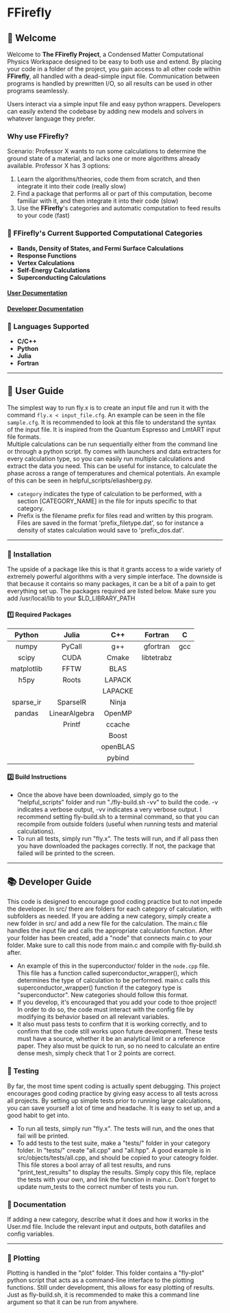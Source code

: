 # FFirefly
## **🚀 Welcome**  
Welcome to **The FFirefly Project**, a Condensed Matter Computational Physics Workspace designed to be easy to both use and extend. By placing your code in a folder of the project, you gain access to all other code within **FFirefly**, all handled with a dead-simple input file. Communication between programs is handled by prewritten I/O, so all results can be used in other programs seamlessly. 

Users interact via a simple input file and easy python wrappers. Developers can easily extend the codebase by adding new models and solvers in whatever language they prefer.

### Why use FFirefly?
Scenario: Professor X wants to run some calculations to determine the ground state of a material, and lacks one or more algorithms already available. Professor X has 3 options:
1) Learn the algorithms/theories, code them from scratch, and then integrate it into their code (really slow)
2) Find a package that performs all or part of this computation, become familiar with it, and then integrate it into their code (slow)
3) Use the **FFirefly**'s categories and automatic computation to feed results to your code (fast)

### **🔹 FFirefly's Current Supported Computational Categories**
- **Bands, Density of States, and Fermi Surface Calculations**
- **Response Functions**
- **Vertex Calculations**
- **Self-Energy Calculations**
- **Superconducting Calculations**

#### [User Documentation](./documentation/User.md)
#### [Developer Documentation](./documentation/Developer.md)

### **🔹 Languages Supported**
- **C/C++** 
- **Python** 
- **Julia** 
- **Fortran** 

---

## **📖 User Guide**  
The simplest way to run fly.x is to create an input file and run it with the command `fly.x < input_file.cfg`. An example can be seen in the file `sample.cfg`. It is recommended to look at this file to understand the syntax of the input file. It is inspired from the Quantum Espresso and LmtART input file formats.\
Multiple calculations can be run sequentially either from the command line or through a python script. fly comes with launchers and data extracters for every calculation type, so you can easily run multiple calculations and extract the data you need. This can be useful for instance, to calculate the phase across a range of temperatures and chemical potentials. An example of this can be seen in helpful_scripts/eliashberg.py.
 - `category` indicates the type of calculation to be performed, with a section [CATEGORY_NAME] in the file for inputs specific to that category. 
 - Prefix is the filename prefix for files read and written by this program. Files are saved in the format 'prefix_filetype.dat', so for instance a density of states calculation would save to 'prefix_dos.dat'.

---

### **🔹 Installation**  
The upside of a package like this is that it grants access to a wide variety of extremely powerful algorithms with a very simple interface. The downside is that because it contains so many packages, it can be a bit of a pain to get everything set up. The packages required are listed below. Make sure you add /usr/local/lib to your $LD_LIBRARY_PATH

#### **1️⃣  Required Packages**  
| Python     | Julia         | C++      | Fortran    | C    |
|:----------:|:-------------:|:--------:|:----------:|:----:|
| numpy      | PyCall        | g++      | gfortran   | gcc  |
| scipy      | CUDA          | Cmake    | libtetrabz |      |
| matplotlib | FFTW          | BLAS     |            |      |
| h5py       | Roots         | LAPACK   |            |      |
|            |               | LAPACKE  |            |      |
| sparse_ir  | SparseIR      | Ninja    |            |      |
| pandas     | LinearAlgebra | OpenMP   |            |      |
|            | Printf        | ccache   |            |      |
|            |               | Boost    |            |      |
|            |               | openBLAS |            |      |
|            |               | pybind   |            |      |





#### **2️⃣ Build Instructions**  
 - Once the above have been downloaded, simply go to the "helpful_scripts" folder and run "./fly-build.sh -vv" to build the code. -v indicates a verbose output, -vv indicates a very verbose output. I recommend setting fly-build.sh to a terminal command, so that you can recompile from outside folders (useful when running tests and material calculations).
 - To run all tests, simply run "fly.x". The tests will run, and if all pass then you have downloaded the packages correctly. If not, the package that failed will be printed to the screen.

---

## **📚 Developer Guide**
This code is designed to encourage good coding practice but to not impede the developer. In src/ there are folders for each category of calculation, with subfolders as needed. If you are adding a new category, simply create a new folder in src/ and add a new file for the calculation. The main.c file handles the input file and calls the appropriate calculation function. After your folder has been created, add a "node" that connects main.c to your folder. Make sure to call this node from main.c and compile with fly-build.sh after.
   - An example of this in the superconductor/ folder in the `node.cpp` file. This file has a function called superconductor_wrapper(), which determines the type of calculation to be performed. main.c calls this superconductor_wrapper() function if the category type is "superconductor". New categories should follow this format.
   - If you develop, it's encouraged that you add your code to thoe project! In order to do so, the code must interact with the config file by modifying its behavior based on all relevant variables. 
   - It also must pass tests to confirm that it is working correctly, and to confirm that the code still works upon future development. These tests must have a source, whether it be an analytical limit or a reference paper. They also must be quick to run, so no need to calculate an entire dense mesh, simply check that 1 or 2 points are correct.

### **🔹 Testing**  
 By far, the most time spent coding is actually spent debugging. This project encourages good coding practice by giving easy access to all tests across all projects. By setting up simple tests prior to running large calculations, you can save yourself a lot of time and headache. It is easy to set up, and a good habit to get into.
 - To run all tests, simply run "fly.x". The tests will run, and the ones that fail will be printed. 
 - To add tests to the test suite, make a "tests/" folder in your category folder. In "tests/" create "all.cpp" and "all.hpp". A good example is in src/objects/tests/all.cpp, and should be copied to your cateogry folder. This file stores a bool array of all test results, and runs "print_test_results" to display the results. Simply copy this file, replace the tests with your own, and link the function in main.c. Don't forget to update num_tests to the correct number of tests you run.

### **🔹 Documentation**
If adding a new category, describe what it does and how it works in the User.md file. Include the relevant input and outputs, both datafiles and config variables. 

---

### **🔹 Plotting**  
Plotting is handled in the "plot" folder. This folder contains a "fly-plot" python script that acts as a command-line interface to the plotting functions. Still under development, this allows for easy plotting of results. Just as fly-build.sh, it is recommended to make this a command line argument so that it can be run from anywhere.

